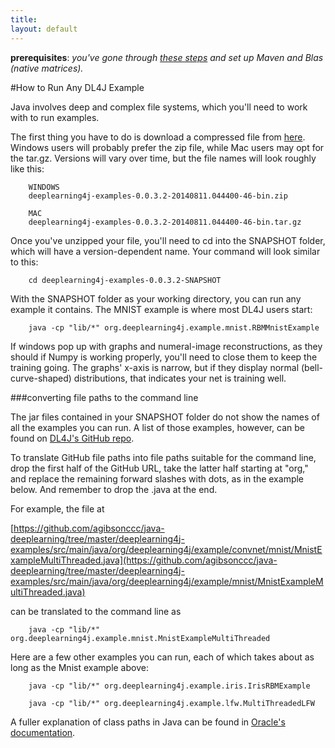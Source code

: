 ```yaml
---
title:
layout: default
---
```


**prerequisites**: *you've gone through [these steps](../gettingstarted.html) and set up Maven and Blas (native matrices).*

#How to Run Any DL4J Example

Java involves deep and complex file systems, which you'll need to work with to run examples. 

The first thing you have to do is download a compressed file from [here](https://oss.sonatype.org/content/repositories/snapshots/org/deeplearning4j/deeplearning4j-examples/0.0.3.2-SNAPSHOT/). Windows users will probably prefer the zip file, while Mac users may opt for the tar.gz. Versions will vary over time, but the file names will look roughly like this:

		WINDOWS
		deeplearning4j-examples-0.0.3.2-20140811.044400-46-bin.zip
		
		MAC
		deeplearning4j-examples-0.0.3.2-20140811.044400-46-bin.tar.gz

Once you've unzipped your file, you'll need to cd into the SNAPSHOT folder, which will have a version-dependent name. Your command will look similar to this: 

		cd deeplearning4j-examples-0.0.3.2-SNAPSHOT

With the SNAPSHOT folder as your working directory, you can run any example it contains. The MNIST example is where most DL4J users start:

		java -cp "lib/*" org.deeplearning4j.example.mnist.RBMMnistExample

If windows pop up with graphs and numeral-image reconstructions, as they should if Numpy is working properly, you'll need to close them to keep the training going. The graphs' x-axis is narrow, but if they display normal (bell-curve-shaped) distributions, that indicates your net is training well.

###converting file paths to the command line

The jar files contained in your SNAPSHOT folder do not show the names of all the examples you can run. A list of those examples, however, can be found on [DL4J's GitHub repo](https://github.com/agibsonccc/java-deeplearning/tree/master/deeplearning4j-examples/src/main/java/org/deeplearning4j/example). 

To translate GitHub file paths into file paths suitable for the command line, drop the first half of the GitHub URL, take the latter half starting at "org," and replace the remaining forward slashes with dots, as in the example below. And remember to drop the .java at the end.

For example, the file at 

[https://github.com/agibsonccc/java-deeplearning/tree/master/deeplearning4j-examples/src/main/java/org/deeplearning4j/example/convnet/mnist/MnistExampleMultiThreaded.java](https://github.com/agibsonccc/java-deeplearning/tree/master/deeplearning4j-examples/src/main/java/org/deeplearning4j/example/mnist/MnistExampleMultiThreaded.java)

can be translated to the command line as

		java -cp "lib/*" org.deeplearning4j.example.mnist.MnistExampleMultiThreaded

Here are a few other examples you can run, each of which takes about as long as the Mnist example above: 
		
		java -cp "lib/*" org.deeplearning4j.example.iris.IrisRBMExample
		
		java -cp "lib/*" org.deeplearning4j.example.lfw.MultiThreadedLFW
		

A fuller explanation of class paths in Java can be found in [Oracle's  documentation](http://docs.oracle.com/javase/8/docs/technotes/tools/windows/classpath.html).
